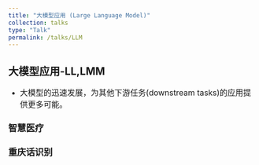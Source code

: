 ```yaml
---
title: "大模型应用 (Large Language Model)"
collection: talks
type: "Talk"
permalink: /talks/LLM
---
```


##  大模型应用-LL,LMM
- <font size=3> 大模型的迅速发展，为其他下游任务(downstream tasks)的应用提供更多可能。</font>  



###  <font size=4> 智慧医疗 </font>
 
  
 

### <font size=4> 重庆话识别</font>
